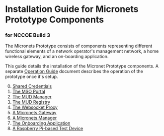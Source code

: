 # Installation Guide for Micronets Prototype Components 

### for NCCOE Build 3

The Micronets Prototype consists of components representing different functional
elements of a network operator's management network, a home wireless gateway, and 
an on-boarding application.

This guide details the installation of the Micronet Prototype components. A separate
[Operation Guide](operation-guide.md) document describes the operation of the prototype 
once it's setup. 

0. [Shared Credentials](docs/install/shared-credentials.md)
1. [The MSO Portal](docs/install/mso-manager.md)
2. [The MUD Manager](docs/install/mud-manager.md)
3. [The MUD Registry](docs/install/mud-registry.md)
4. [The Websocket Proxy](docs/install/ws-proxy.md)
5. [A Micronets Gateway](docs/install/micronets-gateway.md)
6. [A Micronets Manager](docs/install/micronets-manager.md)
7. [The Onboarding Application](docs/install/onboarding-app.md)
8. [A Raspberry Pi-based Test Device](docs/install/pi-test-device.md)
